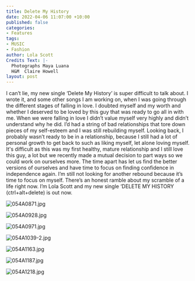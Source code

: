 ```yaml
---
title: Delete My History
date: 2022-04-06 11:07:00 +10:00
published: false
categories:
- Features
tags:
- MUSIC
- Fashion
author: Lola Scott
Credits Text: |-
  Photographs Maya Luana
  H&M  Claire Howell
layout: post
---
```


I can’t lie, my new single ‘Delete My History’ is super difficult to talk about. I wrote it, and some other songs I am working on, when I was going through the different stages of falling in love. I doubted myself and my worth and whether I deserved to be loved by this guy that was ready to go all in with me. When we were falling in love I didn’t value myself very highly and didn’t understand why he did. I’d had a string of bad relationships that tore down pieces of my self-esteem and I was still rebuilding myself. Looking back, I probably wasn’t ready to be in a relationship, because I still had a lot of personal growth to get back to such as liking myself, let alone loving myself.   
It's difficult as this was my first healthy, mature relationship and I still love this guy, a lot but we recently made a mutual decision to part ways so we could work on ourselves more. The time apart has let us find the better versions of ourselves and have time to focus on finding confidence in independence again. I’m still not looking for another rebound because it’s time to focus on myself. There’s an honest ramble about my scramble of a life right now.
 I’m Lola Scott and my new single ‘DELETE MY HISTORY (ctrl+alt+delete) is out now.

![054A0871.jpg](/uploads/054A0871.jpg)


![054A0928.jpg](/uploads/054A0928.jpg)

![054A0971.jpg](/uploads/054A0971.jpg)

![054A1039-2.jpg](/uploads/054A1039-2.jpg)

![054A1163.jpg](/uploads/054A1163.jpg)

![054A1187.jpg](/uploads/054A1187.jpg)

![054A1218.jpg](/uploads/054A1218.jpg)

